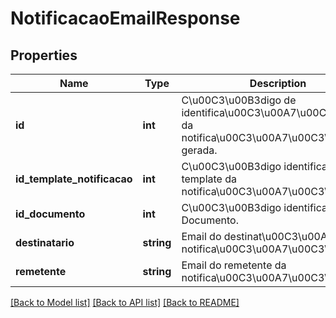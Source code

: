 # NotificacaoEmailResponse

## Properties
Name | Type | Description | Notes
------------ | ------------- | ------------- | -------------
**id** | **int** | C\u00C3\u00B3digo de identifica\u00C3\u00A7\u00C3\u00A3o da notifica\u00C3\u00A7\u00C3\u00A3o gerada. | [optional] 
**id_template_notificacao** | **int** | C\u00C3\u00B3digo identificador do template da notifica\u00C3\u00A7\u00C3\u00A3o. | [optional] 
**id_documento** | **int** | C\u00C3\u00B3digo identificador do Documento. | [optional] 
**destinatario** | **string** | Email do destinat\u00C3\u00A1rio da notifica\u00C3\u00A7\u00C3\u00A3o. | [optional] 
**remetente** | **string** | Email do remetente da notifica\u00C3\u00A7\u00C3\u00A3o. | [optional] 

[[Back to Model list]](../README.md#documentation-for-models) [[Back to API list]](../README.md#documentation-for-api-endpoints) [[Back to README]](../README.md)


